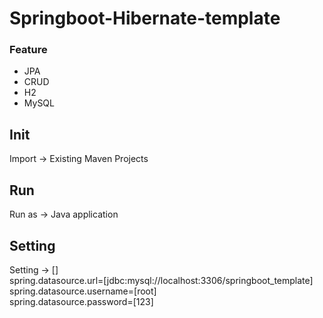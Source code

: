 # Springboot-Hibernate-template
### Feature
- JPA
- CRUD
- H2
- MySQL

## Init
Import -> Existing Maven Projects <br/>

## Run
Run as -> Java application <br/>

## Setting
Setting -> [] <br/>
spring.datasource.url=[jdbc:mysql://localhost:3306/springboot_template] <br/>
spring.datasource.username=[root] <br/>
spring.datasource.password=[123] <br/>
